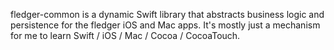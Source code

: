 fledger-common is a dynamic Swift library that abstracts business logic and persistence for the fledger iOS and Mac apps. It's mostly just a mechanism for me to learn Swift / iOS / Mac / Cocoa / CocoaTouch.
